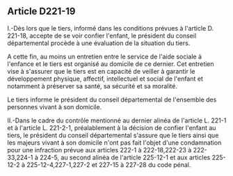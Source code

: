 ## Article D221-19

I.-Dès lors que le tiers, informé dans les conditions prévues à l'article D. 221-18, accepte de se voir confier
l'enfant, le président du conseil départemental procède à une évaluation de la situation du tiers.


A cette fin, au moins un entretien entre le service de l'aide sociale à l'enfance et le tiers est organisé au
domicile de ce dernier. Cet entretien vise à s'assurer que le tiers est en capacité de veiller à garantir le
développement physique, affectif, intellectuel et social de l'enfant et notamment à préserver sa santé, sa
sécurité et sa moralité.

Le tiers informe le président du conseil départemental de l'ensemble des personnes vivant à son domicile.

II.-Dans le cadre du contrôle mentionné au dernier alinéa de l'article L. 221-1 et à l'article L. 221-2-1,
préalablement à la décision de confier l'enfant au tiers, le président du conseil départemental s'assure que le
tiers ainsi que les majeurs vivant à son domicile n'ont pas fait l'objet d'une condamnation pour une infraction
prévue aux articles 222-1 à 222-18,222-23 à 222-33,224-1 à 224-5, au second alinéa de l'article 225-12-1 et
aux articles 225-12-2 à 225-12-4,227-1,227-2 et 227-15 à 227-28 du code pénal.

